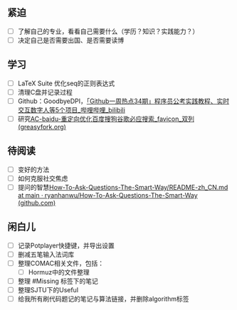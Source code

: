 ## 紧迫
- [ ] 了解自己的专业，看看自己需要什么（学历？知识？实践能力？）
- [ ] 决定自己是否需要出国、是否需要读博

## 学习
- [ ] LaTeX Suite 优化seq的正则表达式
- [ ] 清理C盘并记录过程
- [ ] Github：GoodbyeDPI，[「Github一周热点34期」程序员公考实践教程、实时交互数字人等5个项目_哔哩哔哩_bilibili](https://www.bilibili.com/video/BV1By411i7QJ/?spm_id_from=333.1007.top_right_bar_window_dynamic.content.click&vd_source=cabaf414e176815e14e046e0f92c8e0a)
- [ ] 研究[AC-baidu-重定向优化百度搜狗谷歌必应搜索_favicon_双列 (greasyfork.org)](https://greasyfork.org/zh-CN/scripts/14178-ac-baidu-%E9%87%8D%E5%AE%9A%E5%90%91%E4%BC%98%E5%8C%96%E7%99%BE%E5%BA%A6%E6%90%9C%E7%8B%97%E8%B0%B7%E6%AD%8C%E5%BF%85%E5%BA%94%E6%90%9C%E7%B4%A2-favicon-%E5%8F%8C%E5%88%97)

## 待阅读
- [ ] 变好的方法
- [ ] 如何克服社交焦虑
- [ ] 提问的智慧[How-To-Ask-Questions-The-Smart-Way/README-zh_CN.md at main · ryanhanwu/How-To-Ask-Questions-The-Smart-Way (github.com)](https://github.com/ryanhanwu/How-To-Ask-Questions-The-Smart-Way/blob/main/README-zh_CN.md)

## 闲白儿
- [ ] 记录Potplayer快捷键，并导出设置
- [ ] 删减五笔输入法词库
- [ ] 整理COMAC相关文件，包括：
	- [ ] Hormuz中的文件整理
- [ ] 整理 #Missing 标签下的笔记
- [ ] 整理SJTU下的Useful
- [ ] 给我所有刷代码题记的笔记与算法链接，并删除algorithm标签